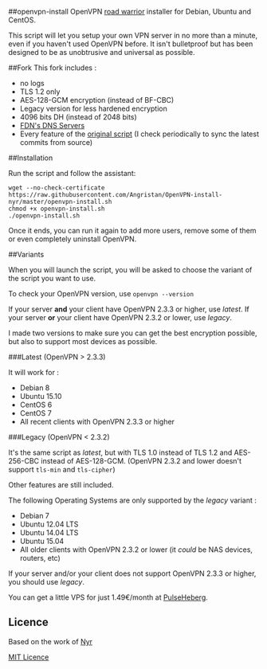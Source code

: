 ##openvpn-install
OpenVPN [road warrior](http://en.wikipedia.org/wiki/Road_warrior_%28computing%29) installer for Debian, Ubuntu and CentOS.

This script will let you setup your own VPN server in no more than a minute, even if you haven't used OpenVPN before. It isn't bulletproof but has been designed to be as unobtrusive and universal as possible.

##Fork
This fork includes :
- no logs
- TLS 1.2 only
- AES-128-GCM encryption (instead of BF-CBC)
- Legacy version for less hardened encryption
- 4096 bits DH (instead of 2048 bits)
- [FDN's DNS Servers](http://www.fdn.fr/actions/dns/)
- Every feature of the [original script](https://github.com/Nyr/openvpn-install) (I check periodically to sync the latest commits from source)

##Installation

Run the script and follow the assistant:

```
wget --no-check-certificate https://raw.githubusercontent.com/Angristan/OpenVPN-install-nyr/master/openvpn-install.sh
chmod +x openvpn-install.sh
./openvpn-install.sh
```

Once it ends, you can run it again to add more users, remove some of them or even completely uninstall OpenVPN.

##Variants 

When you will launch the script, you will be asked to choose the variant of the script you want to use.

To check your OpenVPN version, use `openvpn --version`

If your server **and** your client have OpenVPN 2.3.3 or higher, use *latest*. If your server **or** your client have OpenVPN 2.3.2 or lower, use *legacy*.

I made two versions to make sure you can get the best encryption possible, but also to support most devices as possible.

###Latest (OpenVPN > 2.3.3)

It will work for :
- Debian 8
- Ubuntu 15.10
- CentOS 6
- CentOS 7
- All recent clients with OpenVPN 2.3.3 or higher

###Legacy (OpenVPN < 2.3.2)

It's the same script as *latest*, but with TLS 1.0 instead of TLS 1.2 and AES-256-CBC instead of AES-128-GCM. (OpenVPN 2.3.2 and lower doesn't support `tls-min` and `tls-cipher`)

Other features are still included.

The following Operating Systems are only supported by the *legacy* variant :
- Debian 7
- Ubuntu 12.04 LTS
- Ubuntu 14.04 LTS
- Ubuntu 15.04
- All older clients with OpenVPN 2.3.2 or lower (it *could* be NAS devices, routers, etc)

If your server and/or your client does not support OpenVPN 2.3.3 or higher, you should use *legacy*.



You can get a little VPS for just 1.49€/month at [PulseHeberg](http://manager.pulseheberg.com/aff.php?aff=1204).

## Licence

Based on the work of [Nyr](https://github.com/Nyr/openvpn-install)

[MIT Licence](https://raw.githubusercontent.com/Angristan/openvpn-install-nyr/master/LICENSE)
